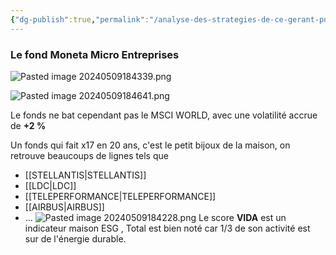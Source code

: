 ```yaml
---
{"dg-publish":true,"permalink":"/analyse-des-strategies-de-ce-gerant-pour-faire-14-9-an-romain-burnand-moneta-finary-talk-38/"}
---
```



### Le fond Moneta Micro Entreprises

![Pasted image 20240509184339.png](/img/user/Pasted%20image%2020240509184339.png)


![Pasted image 20240509184641.png](/img/user/Pasted%20image%2020240509184641.png)

Le fonds ne bat cependant pas le MSCI WORLD, avec une volatilité accrue de **+2 %**

Un fonds qui fait x17  en 20 ans, c'est le petit bijoux de la maison, on retrouve beaucoups de lignes tels que 

- [[STELLANTIS\|STELLANTIS]]
- [[LDC\|LDC]]
- [[TELEPERFORMANCE\|TELEPERFORMANCE]]
- [[AIRBUS\|AIRBUS]]
- ...
![Pasted image 20240509184228.png](/img/user/Pasted%20image%2020240509184228.png)
Le score **VIDA** est un indicateur maison ESG , Total est bien noté car 1/3 de son activité est sur de l'énergie durable.

